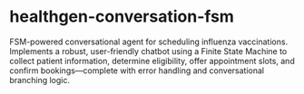 # healthgen-conversation-fsm
FSM-powered conversational agent for scheduling influenza vaccinations. Implements a robust, user-friendly chatbot using a Finite State Machine to collect patient information, determine eligibility, offer appointment slots, and confirm bookings—complete with error handling and conversational branching logic.
